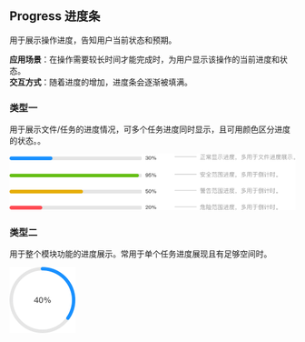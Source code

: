 ## Progress 进度条

用于展示操作进度，告知用户当前状态和预期。

**应用场景**：在操作需要较长时间才能完成时，为用户显示该操作的当前进度和状态。  
**交互方式**：随着进度的增加，进度条会逐渐被填满。

### 类型一

用于展示文件/任务的进度情况，可多个任务进度同时显示，且可用颜色区分进度的状态。。

<img class="demo-img" src="../../assets/images/progress/进度条-类型一.png" alt="进度条-类型一">

### 类型二

用于整个模块功能的进度展示。常用于单个任务进度展现且有足够空间时。

<img class="demo-img" src="../../assets/images/progress/进度条-类型二.png" alt="进度条-类型二">